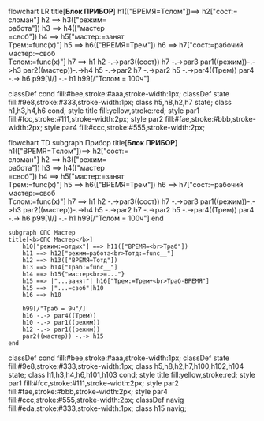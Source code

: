 flowchart LR
title[<b>Блок ПРИБОР</b>]
 h1(["BPEMЯ=Tслом"])==> h2["сост:=<br>сломан"]
 h2 ==> h3(["режим=<br>работа"])
 h3 ==> h4(["мастер<br>=своб"])
 h4 ==> h5["мастер:=занят<br>Tрем:=funс(x)"]
 h5 ==> h6(["ВРЕМЯ=Трем"])
 h6 ==> h7["сост:=рабочий<br>мастер:=своб<br>Tслом:=func(x)"]
 h7 ==> h1
  h2 -.->par3((сост))
 h7 -.->par3
 par1((режим))-.->h3
 par2((мастер))-.->h4
 h5 -.->par2
 h7 -.->par2
 h5 -.->par4((Трем))
 par4 -.-> h6
 p99[\I/] -.- h1
 h99[/"Тслом = 100ч"\]

classDef cond fill:#bee,stroke:#aaa,stroke-width:1px;
classDef state fill:#9e8,stroke:#333,stroke-width:1px;
class h5,h8,h2,h7 state;
class h1,h3,h4,h6 cond;
style title fill:yellow,stroke:red;
style par1 fill:#fcc,stroke:#111,stroke-width:2px;
style par2 fill:#fae,stroke:#bbb,stroke-width:2px;
style par4 fill:#ccc,stroke:#555,stroke-width:2px;









flowchart TD
    subgraph Прибор
        title[<b>Блок ПРИБОР</b>]
        h1(["BPEMЯ=Tслом"])==> h2["сост:=<br>сломан"]
        h2 ==> h3(["режим=<br>работа"])
        h3 ==> h4(["мастер<br>=своб"])
        h4 ==> h5["мастер:=занят<br>Tрем:=funс(x)"]
        h5 ==> h6(["ВРЕМЯ=Трем"])
        h6 ==> h7["сост:=рабочий<br>мастер:=своб<br>Tслом:=func(x)"]
        h7 ==> h1
        h2 -.->par3((сост))
        h7 -.->par3
        par1((режим))-.->h3
        par2((мастер))-.->h4
        h5 -.->par2
        h7 -.->par2
        h5 -.->par4((Трем))
        par4 -.-> h6
        p99[\I/] -.- h1
        h99[/"Тслом = 100ч"\]
    end

    subgraph ОПС Мастер
    title[<b>ОПС Мастер</b>]
        h10["режим:=отдых"] ==> h11(["ВРЕМЯ=<br>Tраб"])
        h11 ==> h12["режим=работа<br>Тотд:=func__"]
        h12 ==> h13(["ВРЕМЯ=Тотд"])
        h13 ==> h14["Траб:=func__"]
        h14 ==> h15{"мастер<br>=..."}
        h15 ==> |"...занят"| h16["Трем:=Трем+<br>Траб-ВРЕМЯ"]
        h15 ==> |"...=своб"|h10
        h16 ==> h10
        
        h99[/"Траб = 9ч"/]
        h16 -.-> par4((Трем))
        h10 -.-> par1((режим))
        h12 -.-> par1((режим))
        par2((мастер)) -.-> h15
    end

classDef cond fill:#bee,stroke:#aaa,stroke-width:1px;
classDef state fill:#9e8,stroke:#333,stroke-width:1px;
class h5,h8,h2,h7,h100,h102,h104 state; 
class h1,h3,h4,h6,h101,h103 cond;
style title fill:yellow,stroke:red;
style par1 fill:#fcc,stroke:#111,stroke-width:2px;
style par2 fill:#fae,stroke:#bbb,stroke-width:2px;
style par4 fill:#ccc,stroke:#555,stroke-width:2px;
classDef navig fill:#eda,stroke:#333,stroke-width:1px;
class h15 navig;

  



